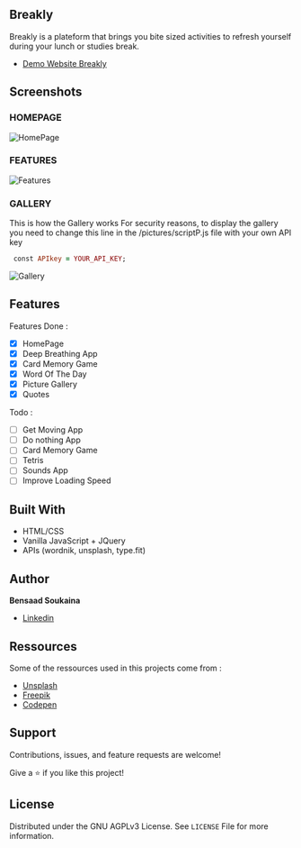 ## Breakly

Breakly is a plateform that brings you bite sized activities to refresh yourself during your lunch or studies break.

- [Demo Website Breakly](https://nagisoft.github.io/breakly/)

## Screenshots

### HOMEPAGE

![HomePage](./assets/screenshots/features-min.gif)

### FEATURES

![Features](./assets/screenshots/features.gif)

### GALLERY

This is how the Gallery works
For security reasons, to display the gallery you need to change this line in the /pictures/scriptP.js file with your own API key

```ruby
 const APIkey = YOUR_API_KEY;
```

![Gallery](./assets/screenshots/gallery1.gif)

## Features

Features Done :

- [x] HomePage
- [x] Deep Breathing App
- [x] Card Memory Game
- [x] Word Of The Day
- [x] Picture Gallery
- [x] Quotes

Todo :

- [ ] Get Moving App
- [ ] Do nothing App
- [ ] Card Memory Game
- [ ] Tetris
- [ ] Sounds App
- [ ] Improve Loading Speed

## Built With

- HTML/CSS
- Vanilla JavaScript + JQuery
- APIs (wordnik, unsplash, type.fit)

## Author

**Bensaad Soukaina**

- [Linkedin](https://www.linkedin.com/in/soukaina-bensaad/ "Linkedin")

## Ressources

Some of the ressources used in this projects come from :

- [Unsplash](https://unsplash.com/ "Unsplash")
- [Freepik](https://www.freepik.com/ "Freepik")
- [Codepen](https://codepen.io/trending "Codepen")

## Support

Contributions, issues, and feature requests are welcome!

Give a ⭐️ if you like this project!

## License

Distributed under the GNU AGPLv3 License. See `LICENSE` File for more information.
